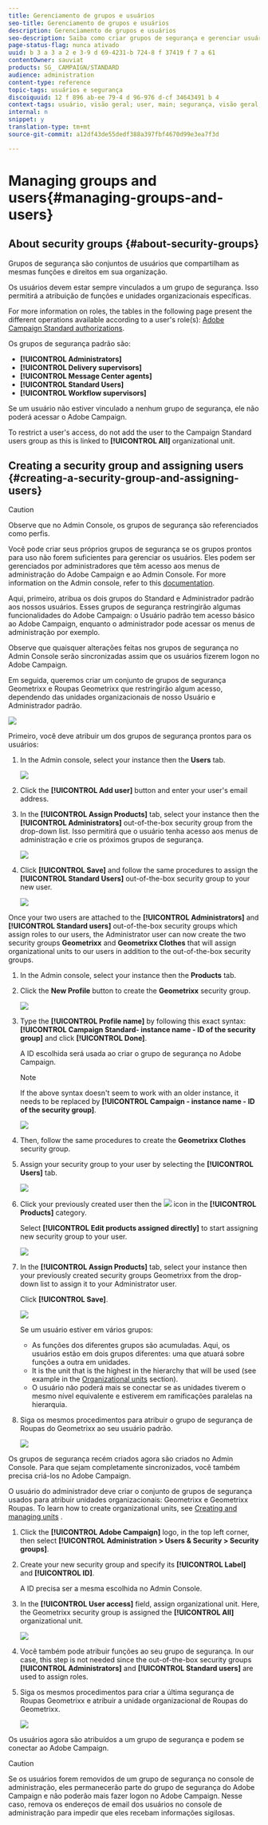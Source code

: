 ```yaml
---
title: Gerenciamento de grupos e usuários
seo-title: Gerenciamento de grupos e usuários
description: Gerenciamento de grupos e usuários
seo-description: Saiba como criar grupos de segurança e gerenciar usuários.
page-status-flag: nunca ativado
uuid: b 3 a 3 a 2 e 3-9 d 69-4231-b 724-8 f 37419 f 7 a 61
contentOwner: sauviat
products: SG_ CAMPAIGN/STANDARD
audience: administration
content-type: reference
topic-tags: usuários e segurança
discoiquuid: 12 f 896 ab-ee 79-4 d 96-976 d-cf 34643491 b 4
context-tags: usuário, visão geral; user, main; segurança, visão geral; segurança, principal
internal: n
snippet: y
translation-type: tm+mt
source-git-commit: a12df43de55dedf388a397fbf4670d99e3ea7f3d

---
```



# Managing groups and users{#managing-groups-and-users}

## About security groups {#about-security-groups}

Grupos de segurança são conjuntos de usuários que compartilham as mesmas funções e direitos em sua organização.

Os usuários devem estar sempre vinculados a um grupo de segurança. Isso permitirá a atribuição de funções e unidades organizacionais específicas.

For more information on roles, the tables in the following page present the different operations available according to a user's role(s): [Adobe Campaign Standard authorizations](https://docs.campaign.adobe.com/doc/standard/en/Technotes/AdobeCampaign-ACSRights.pdf).

Os grupos de segurança padrão são:

* **[!UICONTROL Administrators]**
* **[!UICONTROL Delivery supervisors]**
* **[!UICONTROL Message Center agents]**
* **[!UICONTROL Standard Users]**
* **[!UICONTROL Workflow supervisors]**

Se um usuário não estiver vinculado a nenhum grupo de segurança, ele não poderá acessar o Adobe Campaign.

To restrict a user's access, do not add the user to the Campaign Standard users group as this is linked to **[!UICONTROL All]** organizational unit.

## Creating a security group and assigning users {#creating-a-security-group-and-assigning-users}

>[!CAUTION]
>
>Observe que no Admin Console, os grupos de segurança são referenciados como perfis.

Você pode criar seus próprios grupos de segurança se os grupos prontos para uso não forem suficientes para gerenciar os usuários. Eles podem ser gerenciados por administradores que têm acesso aos menus de administração do Adobe Campaign e ao Admin Console. For more information on the Admin console, refer to this [documentation](https://helpx.adobe.com/enterprise/managing/user-guide.html).

Aqui, primeiro, atribua os dois grupos do Standard e Administrador padrão aos nossos usuários. Esses grupos de segurança restringirão algumas funcionalidades do Adobe Campaign: o Usuário padrão tem acesso básico ao Adobe Campaign, enquanto o administrador pode acessar os menus de administração por exemplo.

Observe que quaisquer alterações feitas nos grupos de segurança no Admin Console serão sincronizadas assim que os usuários fizerem logon no Adobe Campaign.

Em seguida, queremos criar um conjunto de grupos de segurança Geometrixx e Roupas Geometrixx que restringirão algum acesso, dependendo das unidades organizacionais de nosso Usuário e Administrador padrão.

![](assets/ootb_security_group_1.png)

Primeiro, você deve atribuir um dos grupos de segurança prontos para os usuários:

1. In the Admin console, select your instance then the **Users** tab.

   ![](assets/manage_security_group_2.png)

1. Click the **[!UICONTROL Add user]** button and enter your user's email address.
1. In the **[!UICONTROL Assign Products]** tab, select your instance then the **[!UICONTROL Administrators]** out-of-the-box security group from the drop-down list. Isso permitirá que o usuário tenha acesso aos menus de administração e crie os próximos grupos de segurança.

   ![](assets/ootb_security_group_2.png)

1. Click **[!UICONTROL Save]** and follow the same procedures to assign the **[!UICONTROL Standard Users]** out-of-the-box security group to your new user.

   ![](assets/ootb_security_group_3.png)

Once your two users are attached to the **[!UICONTROL Administrators]** and **[!UICONTROL Standard users]** out-of-the-box security groups which assign roles to our users, the Administrator user can now create the two security groups **Geometrixx** and **Geometrixx Clothes** that will assign organizational units to our users in addition to the out-of-the-box security groups.

1. In the Admin console, select your instance then the **Products** tab.
1. Click the **New Profile** button to create the **Geometrixx** security group.

   ![](assets/create_security_1.png)

1. Type the **[!UICONTROL Profile name]** by following this exact syntax: **[!UICONTROL Campaign Standard- instance name - ID of the security group]** and click **[!UICONTROL Done]**.

   A ID escolhida será usada ao criar o grupo de segurança no Adobe Campaign.

   >[!NOTE]
   >
   >If the above syntax doesn't seem to work with an older instance, it needs to be replaced by **[!UICONTROL Campaign - instance name - ID of the security group]**.

   ![](assets/manage_security_group_1.png)

1. Then, follow the same procedures to create the **Geometrixx Clothes** security group.
1. Assign your security group to your user by selecting the **[!UICONTROL Users]** tab.

   ![](assets/manage_security_group_2.png)

1. Click your previously created user then the ![](assets/managing_security_group_10.png) icon in the **[!UICONTROL Products]** category.

   Select **[!UICONTROL Edit products assigned directly]** to start assigning new security group to your user.

   ![](assets/manage_security_group_8.png)

1. In the **[!UICONTROL Assign Products]** tab, select your instance then your previously created security groups Geometrixx from the drop-down list to assign it to your Administrator user.

   Click **[!UICONTROL Save]**.

   ![](assets/manage_security_group_3.png)

   Se um usuário estiver em vários grupos:

   * As funções dos diferentes grupos são acumuladas. Aqui, os usuários estão em dois grupos diferentes: uma que atuará sobre funções a outra em unidades.
   * It is the unit that is the highest in the hierarchy that will be used (see example in the [Organizational units](../../administration/using/organizational-units.md) section).
   * O usuário não poderá mais se conectar se as unidades tiverem o mesmo nível equivalente e estiverem em ramificações paralelas na hierarquia.

1. Siga os mesmos procedimentos para atribuir o grupo de segurança de Roupas do Geometrixx ao seu usuário padrão.

   ![](assets/manage_security_group_9.png)

Os grupos de segurança recém criados agora são criados no Admin Console. Para que sejam completamente sincronizados, você também precisa criá-los no Adobe Campaign.

O usuário do administrador deve criar o conjunto de grupos de segurança usados para atribuir unidades organizacionais: Geometrixx e Geometrixx Roupas. To learn how to create organizational units, see [Creating and managing units](../../administration/using/organizational-units.md#creating-and-managing-units) .

1. Click the **[!UICONTROL Adobe Campaign]** logo, in the top left corner, then select **[!UICONTROL Administration > Users & Security > Security groups]**.
1. Create your new security group and specify its **[!UICONTROL Label]** and **[!UICONTROL ID]**.

   A ID precisa ser a mesma escolhida no Admin Console.

1. In the **[!UICONTROL User access]** field, assign organizational unit. Here, the Geometrixx security group is assigned the **[!UICONTROL All]** organizational unit.

   ![](assets/manage_security_group_6.png)

1. Você também pode atribuir funções ao seu grupo de segurança. In our case, this step is not needed since the out-of-the-box security groups **[!UICONTROL Administrators]** and **[!UICONTROL Standard users]** are used to assign roles.
1. Siga os mesmos procedimentos para criar a última segurança de Roupas Geometrixx e atribuir a unidade organizacional de Roupas do Geometrixx.

   ![](assets/manage_security_group_7.png)

Os usuários agora são atribuídos a um grupo de segurança e podem se conectar ao Adobe Campaign.

>[!CAUTION]
>
>Se os usuários forem removidos de um grupo de segurança no console de administração, eles permanecerão parte do grupo de segurança do Adobe Campaign e não poderão mais fazer logon no Adobe Campaign. Nesse caso, remova os endereços de email dos usuários no console de administração para impedir que eles recebam informações sigilosas.

